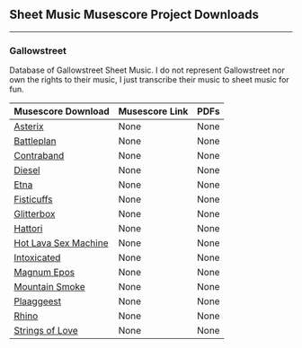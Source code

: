 
## Sheet Music Musescore Project Downloads
---
### Gallowstreet
Database of Gallowstreet Sheet Music. I do not represent Gallowstreet nor own the rights to their music, I just transcribe their music to sheet music for fun.

|Musescore Download | Musescore Link | PDFs
|-------------------|----------------|------
|[Asterix](https://github.com/trevortrusty/gallowstreet/raw/master/Asterix.mscz) | None | None
|[Battleplan](https://github.com/trevortrusty/gallowstreet/raw/master/Battleplan.mscz) | None | None
[Contraband](https://github.com/trevortrusty/gallowstreet/raw/master/Contraband.mscz) | None | None
[Diesel](https://github.com/trevortrusty/gallowstreet/raw/master/Diesel.mscz) | None | None
[Etna](https://github.com/trevortrusty/gallowstreet/raw/master/Etna.mscz) | None | None
[Fisticuffs](https://github.com/trevortrusty/gallowstreet/raw/master/Fisticuffs.mscz) | None | None
[Glitterbox](https://github.com/trevortrusty/gallowstreet/raw/master/Glitterboxl.mscz) | None | None
[Hattori](https://github.com/trevortrusty/gallowstreet/raw/master/Hattori.mscz) | None | None
[Hot Lava Sex Machine](https://github.com/trevortrusty/gallowstreet/raw/master/Hot_Lava_Sex_Machine.mscz) | None | None
[Intoxicated](https://github.com/trevortrusty/gallowstreet/raw/master/Intoxicated.mscz) | None | None
[Magnum Epos](https://github.com/trevortrusty/gallowstreet/raw/master/Magnum_Epos.mscz) | None | None
[Mountain Smoke](https://github.com/trevortrusty/gallowstreet/raw/master/Mountain_Smoke.mscz) | None | None
[Plaaggeest](https://github.com/trevortrusty/gallowstreet/raw/master/Plaaggeest.mscz) | None | None
[Rhino](https://github.com/trevortrusty/gallowstreet/raw/master/Rhino.mscz) | None | None
[Strings of Love](https://github.com/trevortrusty/gallowstreet/raw/master/Strings_of_Love.mscz) | None | None

